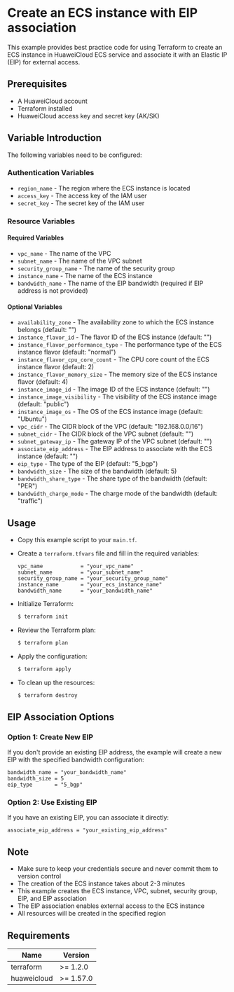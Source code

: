 # Create an ECS instance with EIP association

This example provides best practice code for using Terraform to create an ECS instance in HuaweiCloud ECS service
and associate it with an Elastic IP (EIP) for external access.

## Prerequisites

* A HuaweiCloud account
* Terraform installed
* HuaweiCloud access key and secret key (AK/SK)

## Variable Introduction

The following variables need to be configured:

### Authentication Variables

* `region_name` - The region where the ECS instance is located
* `access_key` - The access key of the IAM user
* `secret_key` - The secret key of the IAM user

### Resource Variables

#### Required Variables

* `vpc_name` - The name of the VPC
* `subnet_name` - The name of the VPC subnet
* `security_group_name` - The name of the security group
* `instance_name` - The name of the ECS instance
* `bandwidth_name` - The name of the EIP bandwidth (required if EIP address is not provided)

#### Optional Variables

* `availability_zone` - The availability zone to which the ECS instance belongs (default: "")
* `instance_flavor_id` - The flavor ID of the ECS instance (default: "")
* `instance_flavor_performance_type` - The performance type of the ECS instance flavor (default: "normal")
* `instance_flavor_cpu_core_count` - The CPU core count of the ECS instance flavor (default: 2)
* `instance_flavor_memory_size` - The memory size of the ECS instance flavor (default: 4)
* `instance_image_id` - The image ID of the ECS instance (default: "")
* `instance_image_visibility` - The visibility of the ECS instance image (default: "public")
* `instance_image_os` - The OS of the ECS instance image (default: "Ubuntu")
* `vpc_cidr` - The CIDR block of the VPC (default: "192.168.0.0/16")
* `subnet_cidr` - The CIDR block of the VPC subnet (default: "")
* `subnet_gateway_ip` - The gateway IP of the VPC subnet (default: "")
* `associate_eip_address` - The EIP address to associate with the ECS instance (default: "")
* `eip_type` - The type of the EIP (default: "5_bgp")
* `bandwidth_size` - The size of the bandwidth (default: 5)
* `bandwidth_share_type` - The share type of the bandwidth (default: "PER")
* `bandwidth_charge_mode` - The charge mode of the bandwidth (default: "traffic")

## Usage

* Copy this example script to your `main.tf`.

* Create a `terraform.tfvars` file and fill in the required variables:

  ```hcl
  vpc_name            = "your_vpc_name"
  subnet_name         = "your_subnet_name"
  security_group_name = "your_security_group_name"
  instance_name       = "your_ecs_instance_name"
  bandwidth_name      = "your_bandwidth_name"
  ```

* Initialize Terraform:

  ```bash
  $ terraform init
  ```

* Review the Terraform plan:

  ```bash
  $ terraform plan
  ```

* Apply the configuration:

  ```bash
  $ terraform apply
  ```

* To clean up the resources:

  ```bash
  $ terraform destroy
  ```

## EIP Association Options

### Option 1: Create New EIP

If you don't provide an existing EIP address, the example will create a new EIP with the specified bandwidth configuration:

```hcl
bandwidth_name = "your_bandwidth_name"
bandwidth_size = 5
eip_type       = "5_bgp"
```

### Option 2: Use Existing EIP

If you have an existing EIP, you can associate it directly:

```hcl
associate_eip_address = "your_existing_eip_address"
```

## Note

* Make sure to keep your credentials secure and never commit them to version control
* The creation of the ECS instance takes about 2-3 minutes
* This example creates the ECS instance, VPC, subnet, security group, EIP, and EIP association
* The EIP association enables external access to the ECS instance
* All resources will be created in the specified region

## Requirements

| Name | Version |
| ---- | ---- |
| terraform | >= 1.2.0 |
| huaweicloud | >= 1.57.0 |
